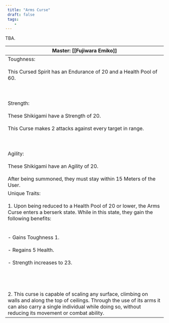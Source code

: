 ```yaml
---
 title: "Arms Curse"
 draft: false
 tags:
    -
---
```


TBA.

| Master: [[Fujiwara Emiko]]                                                                                                                                                                                                                                                                                                                                                                                                                                                                                                                         |
| -------------------------------------------------------------------------------------------------------------------------------------------------------------------------------------------------------------------------------------------------------------------------------------------------------------------------------------------------------------------------------------------------------------------------------------------------------------------------------------------------------------------------------------------------- |
| Toughness: <br><br>This Cursed Spirit has an Endurance of 20 and a Health Pool of 60.<br><br>  <br><br>Strength:<br><br>These Shikigami have a Strength of 20.<br><br>This Curse makes 2 attacks against every target in range.<br><br>  <br><br>Agility:<br><br>These Shikigami have an Agility of 20.<br><br>After being summoned, they must stay within 15 Meters of the User.                                                                                                                                                                  |
| Unique Traits:<br><br>1. Upon being reduced to a Health Pool of 20 or lower, the Arms Curse enters a berserk state. While in this state, they gain the following benefits:<br>    <br><br>- Gains Toughness 1.<br>    <br>- Regains 5 Health.<br>    <br>- Strength increases to 23.<br>    <br><br>  <br><br>2. This curse is capable of scaling any surface, climbing on walls and along the top of ceilings. Through the use of its arms it can also carry a single individual while doing so, without reducing its movement or combat ability. |
